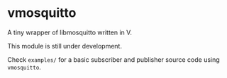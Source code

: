 # vmosquitto

A tiny wrapper of libmosquitto written in V.

This module is still under development.

Check `examples/` for a basic subscriber and publisher source code using `vmosquitto`.

